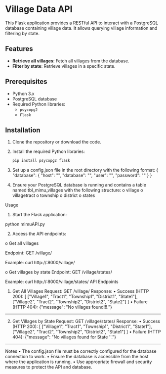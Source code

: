# Village Data API

This Flask application provides a RESTful API to interact with a PostgreSQL database containing village data. It allows querying village information and filtering by state.

## Features

- **Retrieve all villages**: Fetch all villages from the database.
- **Filter by state**: Retrieve villages in a specific state.

## Prerequisites

- Python 3.x
- PostgreSQL database
- Required Python libraries:
  - `psycopg2`
  - `Flask`

## Installation

1. Clone the repository or download the code.

2. Install the required Python libraries:
   ```bash
   pip install psycopg2 flask

3.	Set up a config.json file in the root directory with the following format:
{
    "database": {
        "host": "<your-database-host>",
        "database": "<your-database-name>",
        "user": "<your-database-username>",
        "password": "<your-database-password>"
    }
}

4.	Ensure your PostgreSQL database is running and contains a table named tbl_mimu_villages with the following structure:
o	village
o	villagetract
o	township
o	district
o	states

Usage
1.	Start the Flask application:

python mimuAPI.py

2.	Access the API endpoints:

o	Get all villages

Endpoint: GET /village/

Example:
curl http://<host>:8000/village/

o	Get villages by state
Endpoint: GET /village/states/<states>

Example:
curl http://<host>:8000/village/states/<state-name>
API Endpoints

1. Get All Villages
Request:
GET /village/
Response:
•	Success (HTTP 200):
[
    ["Village1", "Tract1", "Township1", "District1", "State1"],
    ["Village2", "Tract2", "Township2", "District2", "State2"]
]
•	Failure (HTTP 404):
{"message": "No villages found!!!."}
________________________________________
2. Get Villages by State
Request:
GET /village/states/<states>
Response:
•	Success (HTTP 200):
 [
    ["Village1", "Tract1", "Township1", "District1", "State1"],
    ["Village2", "Tract2", "Township2", "District2", "State1"]
]
•	Failure (HTTP 404):
{"message": "No villages found for State '<states>'."}
________________________________________
Notes
•	The config.json file must be correctly configured for the database connection to work.
•	Ensure the database is accessible from the host where the application is running.
•	Use appropriate firewall and security measures to protect the API and database.


